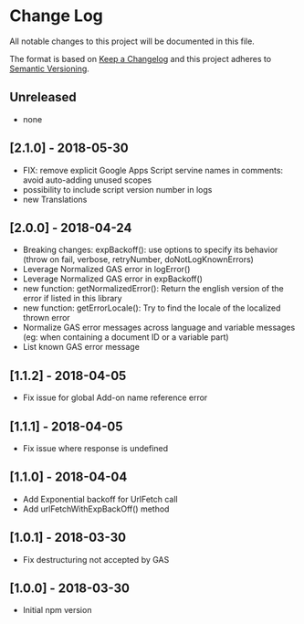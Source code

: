 # Change Log

All notable changes to this project will be documented in this file.

The format is based on [Keep a Changelog](http://keepachangelog.com/)
and this project adheres to [Semantic Versioning](http://semver.org/).

## Unreleased
<!-- Add new, unreleased changes here. -->
* none


## [2.1.0] - 2018-05-30
* FIX: remove explicit Google Apps Script servine names in comments: avoid auto-adding unused scopes
* possibility to include script version number in logs
* new Translations

## [2.0.0] - 2018-04-24
* Breaking changes: expBackoff(): use options to specify its behavior (throw on fail, verbose, retryNumber, doNotLogKnownErrors)
* Leverage Normalized GAS error in logError()
* Leverage Normalized GAS error in expBackoff()
* new function: getNormalizedError(): Return the english version of the error if listed in this library
* new function: getErrorLocale(): Try to find the locale of the localized thrown error
* Normalize GAS error messages across language and variable messages (eg: when containing a document ID or a variable part)
* List known GAS error message

## [1.1.2] - 2018-04-05
* Fix issue for global Add-on name reference error

## [1.1.1] - 2018-04-05
* Fix issue where response is undefined

## [1.1.0] - 2018-04-04
* Add Exponential backoff for UrlFetch call
* Add urlFetchWithExpBackOff() method

## [1.0.1] - 2018-03-30
* Fix destructuring not accepted by GAS

## [1.0.0] - 2018-03-30
* Initial npm version
